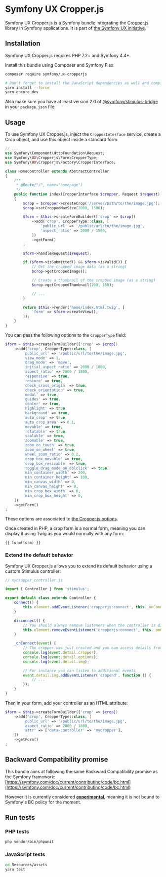 # Symfony UX Cropper.js

Symfony UX Cropper.js is a Symfony bundle integrating the [Cropper.js](https://fengyuanchen.github.io/cropperjs/)
library in Symfony applications. It is part of [the Symfony UX initiative](https://symfony.com/ux).

## Installation

Symfony UX Cropper.js requires PHP 7.2+ and Symfony 4.4+.

Install this bundle using Composer and Symfony Flex:

```sh
composer require symfony/ux-cropperjs

# Don't forget to install the JavaScript dependencies as well and compile
yarn install --force
yarn encore dev
```

Also make sure you have at least version 2.0 of [@symfony/stimulus-bridge](https://github.com/symfony/stimulus-bridge)
in your `package.json` file.

## Usage

To use Symfony UX Cropper.js, inject the `CropperInterface` service,
create a Crop object, and use this object inside a standard form:

```php
// ...
use Symfony\Component\HttpFoundation\Request;
use Symfony\UX\Cropperjs\Form\CropperType;
use Symfony\UX\Cropperjs\Factory\CropperInterface;

class HomeController extends AbstractController
{
    /**
     * @Route("/", name="homepage")
     */
    public function index(CropperInterface $cropper, Request $request): Response
    {
        $crop = $cropper->createCrop('/server/path/to/the/image.jpg');
        $crop->setCroppedMaxSize(2000, 1500);

        $form = $this->createFormBuilder(['crop' => $crop])
            ->add('crop', CropperType::class, [
                'public_url' => '/public/url/to/the/image.jpg',
                'aspect_ratio' => 2000 / 1500,
            ])
            ->getForm()
        ;

        $form->handleRequest($request);

        if ($form->isSubmitted() && $form->isValid()) {
            // Get the cropped image data (as a string)
            $crop->getCroppedImage();

            // Create a thumbnail of the cropped image (as a string)
            $crop->getCroppedThumbnail(200, 150);

            // ...
        }

        return $this->render('home/index.html.twig', [
            'form' => $form->createView(),
        ]);
    }
}
```

You can pass the following options to the `CropperType` field:

```php
$form = $this->createFormBuilder(['crop' => $crop])
    ->add('crop', CropperType::class, [
        'public_url' => '/public/url/to/the/image.jpg',
        'view_mode' => 1,
        'drag_mode' => 'move',
        'initial_aspect_ratio' => 2000 / 1800,
        'aspect_ratio' => 2000 / 1800,
        'responsive' => true,
        'restore' => true,
        'check_cross_origin' => true,
        'check_orientation' => true,
        'modal' => true,
        'guides' => true,
        'center' => true,
        'highlight' => true,
        'background' => true,
        'auto_crop' => true,
        'auto_crop_area' => 0.1,
        'movable' => true,
        'rotatable' => true,
        'scalable' => true,
        'zoomable' => true,
        'zoom_on_touch' => true,
        'zoom_on_wheel' => true,
        'wheel_zoom_ratio' => 0.2,
        'crop_box_movable' => true,
        'crop_box_resizable' => true,
        'toggle_drag_mode_on_dblclick' => true,
        'min_container_width' => 200,
        'min_container_height' => 100,
        'min_canvas_width' => 0,
        'min_canvas_height' => 0,
        'min_crop_box_width' => 0,
        'min_crop_box_height' => 0,
    ])
    ->getForm()
;
```

These options are associated to [the Cropper.js options](https://github.com/fengyuanchen/cropperjs/blob/master/README.md#options).

Once created in PHP, a crop form is a normal form, meaning you can display it using Twig
as you would normally with any form:

```twig
{{ form(form) }}
```

### Extend the default behavior

Symfony UX Cropper.js allows you to extend its default behavior using a custom Stimulus controller:

```js
// mycropper_controller.js

import { Controller } from 'stimulus';

export default class extends Controller {
    connect() {
        this.element.addEventListener('cropperjs:connect', this._onConnect);
    }

    disconnect() {
        // You should always remove listeners when the controller is disconnected to avoid side effects
        this.element.removeEventListener('cropperjs:connect', this._onConnect);
    }

    _onConnect(event) {
        // The cropper was just created and you can access details from the event
        console.log(event.detail.cropper);
        console.log(event.detail.options);
        console.log(event.detail.img);

        // For instance you can listen to additional events
        event.detail.img.addEventListener('cropend', function () {
            // ...
        });
    }
}
```

Then in your form, add your controller as an HTML attribute:

```php
$form = $this->createFormBuilder(['crop' => $crop])
    ->add('crop', CropperType::class, [
        'public_url' => '/public/url/to/the/image.jpg',
        'aspect_ratio' => 2000 / 1800,
        'attr' => ['data-controller' => 'mycropper'],
    ])
    ->getForm()
;
```

## Backward Compatibility promise

This bundle aims at following the same Backward Compatibility promise as the Symfony framework:
[https://symfony.com/doc/current/contributing/code/bc.html](https://symfony.com/doc/current/contributing/code/bc.html)

However it is currently considered
[**experimental**](https://symfony.com/doc/current/contributing/code/experimental.html),
meaning it is not bound to Symfony's BC policy for the moment.

## Run tests

### PHP tests

```sh
php vendor/bin/phpunit
```

### JavaScript tests

```sh
cd Resources/assets
yarn test
```
